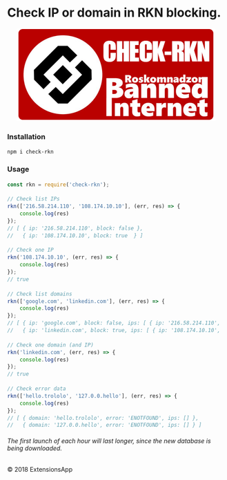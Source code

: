 # Check IP or domain in RKN blocking.

<p align="center"><img src="https://raw.githubusercontent.com/extensionsapp/check-rkn/master/logo.png"></p>

### Installation
```
npm i check-rkn
```

### Usage

```javascript
const rkn = require('check-rkn');

// Check list IPs
rkn(['216.58.214.110', '108.174.10.10'], (err, res) => {
    console.log(res)
});
// [ { ip: '216.58.214.110', block: false },
//   { ip: '108.174.10.10', block: true  } ]

// Check one IP
rkn('108.174.10.10', (err, res) => {
    console.log(res)
});
// true

// Check list domains
rkn(['google.com', 'linkedin.com'], (err, res) => {
    console.log(res)
});
// [ { ip: 'google.com', block: false, ips: [ { ip: '216.58.214.110',  block: false } ] },
//   { ip: 'linkedin.com', block: true, ips: [ { ip: '108.174.10.10',  block: true } ] } ]

// Check one domain (and IP)
rkn('linkedin.com', (err, res) => {
    console.log(res)
});
// true

// Check error data
rkn(['hello.trololo', '127.0.0.hello'], (err, res) => {
    console.log(res)
});
// [ { domain: 'hello.trololo', error: 'ENOTFOUND', ips: [] },
//   { domain: '127.0.0.hello', error: 'ENOTFOUND', ips: [] } ]
```

###### The first launch of each hour will last longer, since the new database is being downloaded.

© 2018 ExtensionsApp